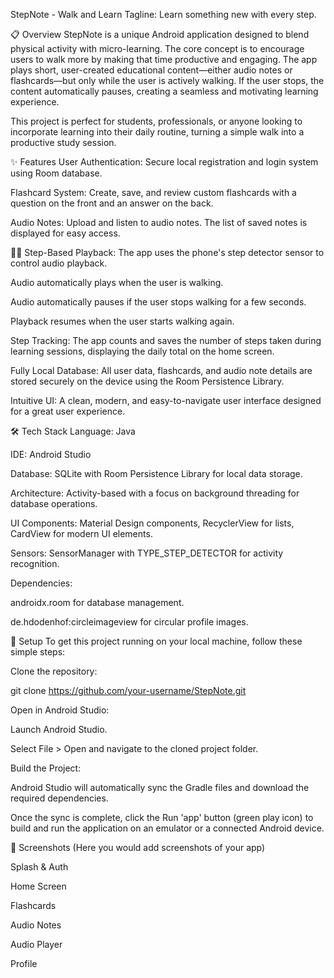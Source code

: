 StepNote - Walk and Learn
Tagline: Learn something new with every step.

📋 Overview
StepNote is a unique Android application designed to blend physical activity with micro-learning. The core concept is to encourage users to walk more by making that time productive and engaging. The app plays short, user-created educational content—either audio notes or flashcards—but only while the user is actively walking. If the user stops, the content automatically pauses, creating a seamless and motivating learning experience.

This project is perfect for students, professionals, or anyone looking to incorporate learning into their daily routine, turning a simple walk into a productive study session.

✨ Features
User Authentication: Secure local registration and login system using Room database.

Flashcard System: Create, save, and review custom flashcards with a question on the front and an answer on the back.

Audio Notes: Upload and listen to audio notes. The list of saved notes is displayed for easy access.

🚶‍♂️ Step-Based Playback: The app uses the phone's step detector sensor to control audio playback.

Audio automatically plays when the user is walking.

Audio automatically pauses if the user stops walking for a few seconds.

Playback resumes when the user starts walking again.

Step Tracking: The app counts and saves the number of steps taken during learning sessions, displaying the daily total on the home screen.

Fully Local Database: All user data, flashcards, and audio note details are stored securely on the device using the Room Persistence Library.

Intuitive UI: A clean, modern, and easy-to-navigate user interface designed for a great user experience.

🛠️ Tech Stack
Language: Java

IDE: Android Studio

Database: SQLite with Room Persistence Library for local data storage.

Architecture: Activity-based with a focus on background threading for database operations.

UI Components: Material Design components, RecyclerView for lists, CardView for modern UI elements.

Sensors: SensorManager with TYPE_STEP_DETECTOR for activity recognition.

Dependencies:

androidx.room for database management.

de.hdodenhof:circleimageview for circular profile images.

🚀 Setup
To get this project running on your local machine, follow these simple steps:

Clone the repository:

git clone https://github.com/your-username/StepNote.git

Open in Android Studio:

Launch Android Studio.

Select File > Open and navigate to the cloned project folder.

Build the Project:

Android Studio will automatically sync the Gradle files and download the required dependencies.

Once the sync is complete, click the Run 'app' button (green play icon) to build and run the application on an emulator or a connected Android device.

📸 Screenshots
(Here you would add screenshots of your app)

Splash & Auth

Home Screen

Flashcards







Audio Notes

Audio Player

Profile







